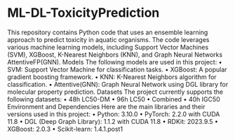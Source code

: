 # ML-DL-ToxicityPrediction
This repository contains Python code that uses an ensemble learning approach to predict toxicity in aquatic organisms. The code leverages various machine learning models, including Support Vector Machines (SVM), XGBoost, K-Nearest Neighbors (KNN), and Graph Neural Networks AttentiveFP(GNN).
Models
The following models are used in this project:
•	SVM: Support Vector Machine for classification tasks.
•	XGBoost: A popular gradient boosting framework.
•	KNN: K-Nearest Neighbors algorithm for classification.
•	Attentive(GNN): Graph Neural Network using DGL library for molecular property prediction.
Datasets
The project currently supports the following datasets:
•	48h LC50-DM
•	96h LC50
•	Combined
•	40h IGC50
Environment and Dependencies
Here are the main libraries and their versions used in this project:
•	Python: 3.10.0
•	PyTorch: 2.2.0 with CUDA 11.8
•	DGL (Deep Graph Library): 1.1.2 with CUDA 11.8
•	RDKit: 2023.9.5
•	XGBoost: 2.0.3
•	Scikit-learn: 1.4.1.post1
